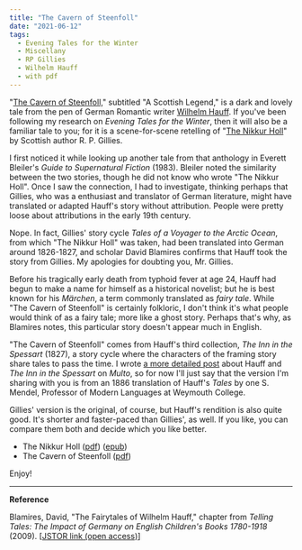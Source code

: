 ```yaml
---
title: "The Cavern of Steenfoll"
date: "2021-06-12"
tags: 
  - Evening Tales for the Winter
  - Miscellany
  - RP Gillies
  - Wilhelm Hauff
  - with pdf
---
```


"[The Cavern of Steenfoll,](/files/stories/thecavernofsteenfoll.pdf)" subtitled "A Scottish Legend," is a dark and lovely tale from the pen of German Romantic writer [Wilhelm Hauff](https://en.wikipedia.org/wiki/Wilhelm_Hauff). If you've been following my research on _Evening Tales for the Winter_, then it will also be a familiar tale to you; for it is a scene-for-scene retelling of "[The Nikkur Holl](/blog/2020-09-23-notes-on-the-nikkur-holl/)" by Scottish author R. P. Gillies.

I first noticed it while looking up another tale from that anthology in Everett Bleiler's _Guide to Supernatural Fiction_ (1983). Bleiler noted the similarity between the two stories, though he did not know who wrote "The Nikkur Holl". Once I saw the connection, I had to investigate, thinking perhaps that Gillies, who was a enthusiast and translator of German literature, might have translated or adapted Hauff's story without attribution. People were pretty loose about attributions in the early 19th century.

Nope. In fact, Gillies' story cycle _Tales of a Voyager to the Arctic Ocean_, from which "The Nikkur Holl" was taken, had been translated into German around 1826-1827, and scholar David Blamires confirms that Hauff took the story from Gillies. My apologies for doubting you, Mr. Gillies.

Before his tragically early death from typhoid fever at age 24, Hauff had begun to make a name for himself as a historical novelist; but he is best known for his _Märchen_, a term commonly translated as _fairy tale_. While "The Cavern of Steenfoll" is certainly folkloric, I don't think it's what people would think of as a fairy tale; more like a ghost story. Perhaps that's why, as Blamires notes, this particular story doesn't appear much in English.

"The Cavern of Steenfoll" comes from Hauff's third collection, _The Inn in the Spessart_ (1827), a story cycle where the characters of the framing story share tales to pass the time. I wrote [a more detailed post](https://multoghost.wordpress.com/2021/06/15/the-inn-at-the-spessart/) about Hauff and _The Inn in the Spessart_ on _Multo_, so for now I'll just say that the version I'm sharing with you is from an 1886 translation of Hauff's _Tales_ by one S. Mendel, Professor of Modern Languages at Weymouth College.

Gillies' version is the original, of course, but Hauff's rendition is also quite good. It's shorter and faster-paced than Gillies', as well. If you like, you can compare them both and decide which you like better.

- The Nikkur Holl ([pdf](/files/stories/nikkurholl.pdf)) ([epub](https://www.dropbox.com/s/7kletac4682jnvj/NikkurHoll.epub?dl=0))
- The Cavern of Steenfoll ([pdf](/files/stories/thecavernofsteenfoll.pdf))

Enjoy!

* * *

**Reference**

Blamires, David, "The Fairytales of Wilhelm Hauff," chapter from _Telling Tales: The Impact of Germany on English Children's Books 1780-1918_ (2009). \[[JSTOR link (open access)](https://www.jstor.org/stable/j.ctt5vjt8c.14)\]
